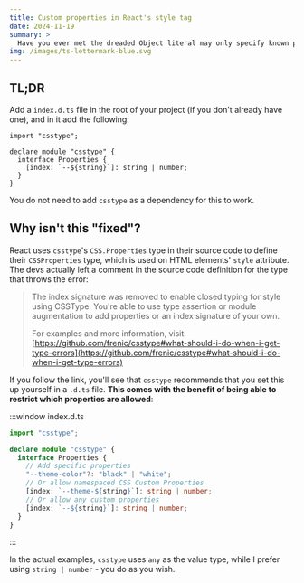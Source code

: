 ```yaml
---
title: Custom properties in React's style tag
date: 2024-11-19
summary: >
  Have you ever met the dreaded Object literal may only specify known properties, and '"--test"' does not exist in type 'Properties<string | number, string & {}>'? Fixing this is actually quite simple
img: /images/ts-lettermark-blue.svg
---
```


## TL;DR

Add a `index.d.ts` file in the root of your project (if you don't already have one), and in it add the following:

```tsx
import "csstype";

declare module "csstype" {
  interface Properties {
    [index: `--${string}`]: string | number;
  }
}
```

You do not need to add `csstype` as a dependency for this to work.

## Why isn't this "fixed"?

React uses `csstype`'s `CSS.Properties` type in their source code to define their `CSSProperties` type, which is used on HTML elements' `style` attribute. The devs actually left a comment in the source code definition for the type that throws the error:

> The index signature was removed to enable closed typing for style using CSSType. You're able to use type assertion or module augmentation to add properties or an index signature of your own.
>
> For examples and more information, visit:
> [https://github.com/frenic/csstype#what-should-i-do-when-i-get-type-errors](https://github.com/frenic/csstype#what-should-i-do-when-i-get-type-errors)

If you follow the link, you'll see that `csstype` recommends that you set this up yourself in a `.d.ts` file. **This comes with the benefit of being able to restrict which properties are allowed**:

:::window
index.d.ts

```ts
import "csstype";

declare module "csstype" {
  interface Properties {
    // Add specific properties
    "--theme-color"?: "black" | "white";
    // Or allow namespaced CSS Custom Properties
    [index: `--theme-${string}`]: string | number;
    // Or allow any custom properties
    [index: `--${string}`]: string | number;
  }
}
```

:::

In the actual examples, `csstype` uses `any` as the value type, while I prefer using `string | number` - you do as you wish.
